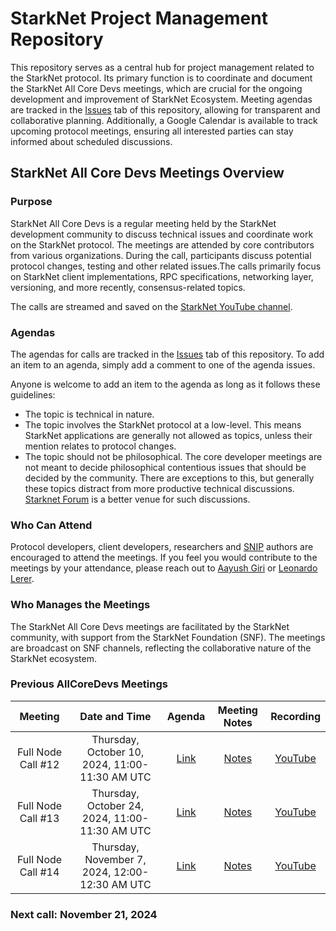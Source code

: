 # StarkNet Project Management Repository

This repository serves as a central hub for project management related to the StarkNet protocol. Its primary function is to coordinate and document the StarkNet All Core Devs meetings, which are crucial for the ongoing development and improvement of StarkNet Ecosystem. Meeting agendas are tracked in the [Issues](https://github.com/starknet-io/pm/issues) tab of this repository, allowing for transparent and collaborative planning. Additionally, a Google Calendar is available to track upcoming protocol meetings, ensuring all interested parties can stay informed about scheduled discussions.

## StarkNet All Core Devs Meetings Overview
### Purpose
StarkNet All Core Devs is a regular meeting held by the StarkNet development community to discuss technical issues and coordinate work on the StarkNet protocol. The meetings are attended by core contributors from various organizations. During the call, participants discuss potential protocol changes, testing and other related issues.The calls primarily focus on StarkNet client implementations, RPC specifications, networking layer, versioning, and more recently, consensus-related topics.

The calls are streamed and saved on the [StarkNet YouTube channel](https://www.youtube.com/@starknet_foundation/playlists).

### Agendas
The agendas for calls are tracked in the [Issues](https://github.com/starknet-io/pm/issues) tab of this repository. To add an item to an agenda, simply add a comment to one of the agenda issues.

Anyone is welcome to add an item to the agenda as long as it follows these guidelines:

- The topic is technical in nature.
- The topic involves the StarkNet protocol at a low-level. This means StarkNet applications are generally not allowed as topics, unless their mention relates to protocol changes.
- The topic should not be philosophical. The core developer meetings are not meant to decide philosophical contentious issues that should be decided by the community. There are exceptions to this, but generally these topics distract from more productive technical discussions. [Starknet Forum](https://community.starknet.io/) is a better venue for such discussions.

### Who Can Attend
Protocol developers, client developers, researchers and [SNIP](https://github.com/starknet-io/SNIPs) authors are encouraged to attend the meetings. If you feel you would contribute to the meetings by your attendance, please reach out to [Aayush Giri](mailto:aayush@nethermind.io) or [Leonardo Lerer](mailto:leo@starkware.co).

### Who Manages the Meetings
The StarkNet All Core Devs meetings are facilitated by the StarkNet community, with support from the StarkNet Foundation (SNF). The meetings are broadcast on SNF channels, reflecting the collaborative nature of the StarkNet ecosystem.

### Previous AllCoreDevs Meetings

| Meeting | Date and Time | Agenda | Meeting Notes | Recording |
|:-------:|:-------------:|:------:|:-------------:|:---------:|
| Full Node Call #12 | Thursday, October 10, 2024, 11:00-11:30 AM UTC | [Link](https://github.com/starknet-io/pm/issues/1) | [Notes](https://github.com/starknet-io/pm/blob/main/AllCoreDevs-Full-Nodes-Meetings/call_012.md) | [YouTube](https://www.youtube.com/watch?v=vvHvVMeUgRw) |
| Full Node Call #13 | Thursday, October 24, 2024, 11:00-11:30 AM UTC | [Link](https://github.com/starknet-io/pm/issues/2) | [Notes](https://github.com/starknet-io/pm/blob/main/AllCoreDevs-Full-Nodes-Meetings/call_013.md) | [YouTube](https://www.youtube.com/watch?v=qhKjI9v4SjA) |
| Full Node Call #14 | Thursday, November 7, 2024, 12:00-12:30 AM UTC | [Link](https://github.com/starknet-io/pm/issues/3) | [Notes](https://github.com/starknet-io/pm/blob/main/AllCoreDevs-Full-Nodes-Meetings/call_014.md) | [YouTube](https://www.youtube.com/watch?v=6W8C9XzqKAw&list=PLMXIoXErTTYW7_3FjybBzJXhfZwvSchPa) |

### Next call: November 21, 2024
